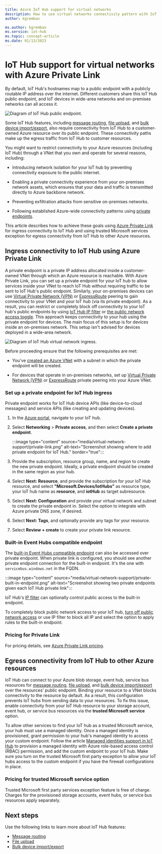 ```yaml
---
title: Azure IoT Hub support for virtual networks
description: How to use virtual networks connectivity pattern with IoT Hub
author: kgremban

ms.author: kgremban
ms.service: iot-hub
ms.topic: concept-article
ms.date: 01/13/2023
---
```


# IoT Hub support for virtual networks with Azure Private Link

By default, IoT Hub's hostnames map to a public endpoint with a publicly routable IP address over the internet. Different customers share this IoT Hub public endpoint, and IoT devices in wide-area networks and on-premises networks can all access it.

![Diagram of IoT Hub public endpoint.](./media/virtual-network-support/public-endpoint.png)

Some IoT Hub features, including [message routing](./iot-hub-devguide-messages-d2c.md), [file upload](./iot-hub-devguide-file-upload.md), and [bulk device import/export](./iot-hub-bulk-identity-mgmt.md), also require connectivity from IoT Hub to a customer-owned Azure resource over its public endpoint. These connectivity paths make up the egress traffic from IoT Hub to customer resources.

You might want to restrict connectivity to your Azure resources (including IoT Hub) through a VNet that you own and operate for several reasons, including:

* Introducing network isolation for your IoT hub by preventing connectivity exposure to the public internet.

* Enabling a private connectivity experience from your on-premises network assets, which ensures that your data and traffic is transmitted directly to Azure backbone network.

* Preventing exfiltration attacks from sensitive on-premises networks.

* Following established Azure-wide connectivity patterns using [private endpoints](../private-link/private-endpoint-overview.md).

This article describes how to achieve these goals using [Azure Private Link](../private-link/private-link-overview.md) for ingress connectivity to IoT Hub and using trusted Microsoft services exception for egress connectivity from IoT Hub to other Azure resources.

## Ingress connectivity to IoT Hub using Azure Private Link

A private endpoint is a private IP address allocated inside a customer-owned VNet through which an Azure resource is reachable. With Azure Private Link, you can set up a private endpoint for your IoT hub to allow services inside your VNet to reach IoT Hub without requiring traffic to be sent to IoT Hub's public endpoint. Similarly, your on-premises devices can use [Virtual Private Network (VPN)](../vpn-gateway/vpn-gateway-about-vpngateways.md) or [ExpressRoute](https://azure.microsoft.com/services/expressroute/) peering to gain connectivity to your VNet and your IoT hub (via its private endpoint). As a result, you can restrict or completely block off connectivity to your IoT hub's public endpoints by using [IoT Hub IP filter](./iot-hub-ip-filtering.md) or [the public network access toggle](iot-hub-public-network-access.md). This approach keeps connectivity to your hub using the private endpoint for devices. The main focus of this setup is for devices inside an on-premises network. This setup isn't advised for devices deployed in a wide-area network.

![Diagram of IoT Hub virtual network ingress.](./media/virtual-network-support/virtual-network-ingress.png)

Before proceeding ensure that the following prerequisites are met:

* You've [created an Azure VNet](../virtual-network/quick-create-portal.md) with a subnet in which the private endpoint will be created.

* For devices that operate in on-premises networks, set up [Virtual Private Network (VPN)](../vpn-gateway/vpn-gateway-about-vpngateways.md) or [ExpressRoute](https://azure.microsoft.com/services/expressroute/) private peering into your Azure VNet.

### Set up a private endpoint for IoT Hub ingress

Private endpoint works for IoT Hub device APIs (like device-to-cloud messages) and service APIs (like creating and updating devices).

1. In the [Azure portal](https://portal.azure.com), navigate to your IoT hub.

1. Select **Networking** > **Private access**, and then select **Create a private endpoint**.

    :::image type="content" source="media/virtual-network-support/private-link.png" alt-text="Screenshot showing where to add private endpoint for IoT Hub." border="true":::

1. Provide the subscription, resource group, name, and region to create the new private endpoint. Ideally, a private endpoint should be created in the same region as your hub.

1. Select **Next: Resource**, and provide the subscription for your IoT Hub resource, and select **"Microsoft.Devices/IotHubs"** as resource type, your IoT hub name as **resource**, and **iotHub** as target subresource.

1. Select **Next: Configuration** and provide your virtual network and subnet to create the private endpoint in. Select the option to integrate with Azure private DNS zone, if desired.

1. Select **Next: Tags**, and optionally provide any tags for your resource.

1. Select **Review + create** to create your private link resource.

### Built-in Event Hubs compatible endpoint

The [built-in Event Hubs compatible endpoint](iot-hub-devguide-messages-read-builtin.md) can also be accessed over private endpoint. When private link is configured, you should see another private endpoint connection for the built-in endpoint. It's the one with `servicebus.windows.net` in the FQDN.

:::image type="content" source="media/virtual-network-support/private-built-in-endpoint.png" alt-text="Screenshot showing two private endpoints given each IoT Hub private link":::

IoT Hub's [IP filter](iot-hub-ip-filtering.md) can optionally control public access to the built-in endpoint.

To completely block public network access to your IoT hub, [turn off public network access](iot-hub-public-network-access.md) or use IP filter to block all IP and select the option to apply rules to the built-in endpoint.

### Pricing for Private Link

For pricing details, see [Azure Private Link pricing](https://azure.microsoft.com/pricing/details/private-link).

## Egress connectivity from IoT Hub to other Azure resources

IoT Hub can connect to your Azure blob storage, event hub, service bus resources for [message routing](./iot-hub-devguide-messages-d2c.md), [file upload](./iot-hub-devguide-file-upload.md), and [bulk device import/export](./iot-hub-bulk-identity-mgmt.md) over the resources' public endpoint. Binding your resource to a VNet blocks connectivity to the resource by default. As a result, this configuration prevents IoT hubs from sending data to your resources. To fix this issue, enable connectivity from your IoT Hub resource to your storage account, event hub, or service bus resources via the **trusted Microsoft service** option.

To allow other services to find your IoT hub as a trusted Microsoft service, your hub must use a managed identity. Once a managed identity is provisioned, grant permission to your hub's managed identity to access your custom endpoint. Follow the article [Managed identities support in IoT Hub](./iot-hub-managed-identity.md) to provision a managed identity with Azure role-based access control (RBAC) permission, and add the custom endpoint to your IoT hub. Make sure you turn on the trusted Microsoft first party exception to allow your IoT hubs access to the custom endpoint if you have the firewall configurations in place.

### Pricing for trusted Microsoft service option

Trusted Microsoft first party services exception feature is free of charge. Charges for the provisioned storage accounts, event hubs, or service bus resources apply separately.

## Next steps

Use the following links to learn more about IoT Hub features:

* [Message routing](./iot-hub-devguide-messages-d2c.md)
* [File upload](./iot-hub-devguide-file-upload.md)
* [Bulk device import/export](./iot-hub-bulk-identity-mgmt.md)
